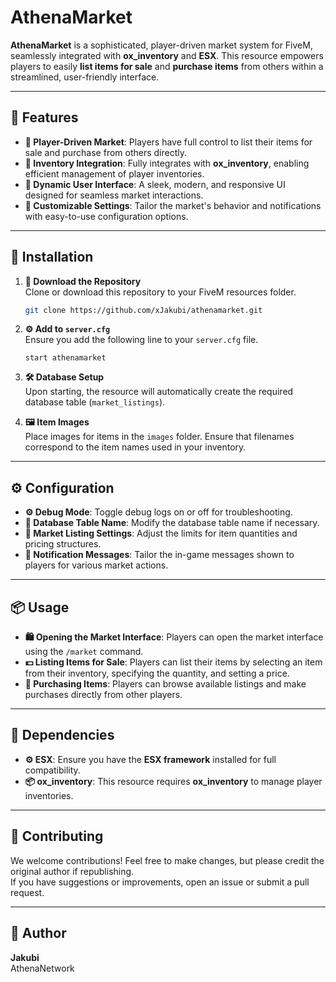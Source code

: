 # AthenaMarket

**AthenaMarket** is a sophisticated, player-driven market system for FiveM, seamlessly integrated with **ox_inventory** and **ESX**. This resource empowers players to easily **list items for sale** and **purchase items** from others within a streamlined, user-friendly interface.

---

## 🌟 Features

- **🌟 Player-Driven Market**: Players have full control to list their items for sale and purchase from others directly.
- **🔹 Inventory Integration**: Fully integrates with **ox_inventory**, enabling efficient management of player inventories.
- **🔹 Dynamic User Interface**: A sleek, modern, and responsive UI designed for seamless market interactions.
- **🔹 Customizable Settings**: Tailor the market's behavior and notifications with easy-to-use configuration options.

---

## 🚀 Installation

1. **🚀 Download the Repository**  
   Clone or download this repository to your FiveM resources folder.

   ```bash
   git clone https://github.com/xJakubi/athenamarket.git
   ```

2. **⚙️ Add to `server.cfg`**  
   Ensure you add the following line to your `server.cfg` file.

   ```plaintext
   start athenamarket
   ```

3. **🛠️ Database Setup**  
   Upon starting, the resource will automatically create the required database table (`market_listings`).

4. **🖼️ Item Images**  
   Place images for items in the `images` folder. Ensure that filenames correspond to the item names used in your inventory.

---

## ⚙️ Configuration

- **⚙️ Debug Mode**: Toggle debug logs on or off for troubleshooting.
- **🔧 Database Table Name**: Modify the database table name if necessary.
- **🛒 Market Listing Settings**: Adjust the limits for item quantities and pricing structures.
- **🔔 Notification Messages**: Tailor the in-game messages shown to players for various market actions.

---

## 📦 Usage

- **🛍️ Opening the Market Interface**: Players can open the market interface using the `/market` command.
- **💵 Listing Items for Sale**: Players can list their items by selecting an item from their inventory, specifying the quantity, and setting a price.
- **🛒 Purchasing Items**: Players can browse available listings and make purchases directly from other players.

---

## 🔌 Dependencies

- **⚙️ ESX**: Ensure you have the **ESX framework** installed for full compatibility.
- **📦 ox_inventory**: This resource requires **ox_inventory** to manage player inventories.

---

## 🤝 Contributing

We welcome contributions! Feel free to make changes, but please credit the original author if republishing.  
If you have suggestions or improvements, open an issue or submit a pull request.

---

## 📝 Author

**Jakubi**  
AthenaNetwork
